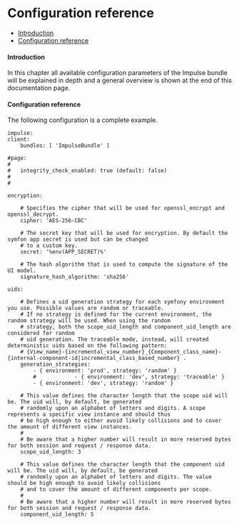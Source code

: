 <h1 class="doc-title">Configuration reference</h1>

- [Introduction](#introduction)
- [Configuration reference](#config_reference)

<a name="introduction"></a>
<h4>Introduction</h4>
In this chapter all available configuration parameters of the Impulse bundle will be explained in depth and a general overview is shown at the end of this documentation page.

<a name="config_reference"></a>
<h4>Configuration reference</h4>

The following configuration is a complete example.

<pre class="code-white imp-code line-numbers language-yaml">
<code class="language-yaml">impulse:
client:
    bundles: [ 'ImpulseBundle' ]

#page:
#
#   integrity_check_enabled: true (default: false)
#
#

encryption:

    # Specifies the cipher that will be used for openssl_encrypt and openssl_decrypt.
    cipher: 'AES-256-CBC'

    # The secret key that will be used for encryption. By default the symfon app secret is used but can be changed
    # to a custom key.
    secret: '%env(APP_SECRET)%'

    # The hash algorithm that is used to compute the signature of the UI model.
    signature_hash_algorithm: 'sha256'

uids:

    # Defines a uid generation strategy for each symfony environment you use. Possible values are random or traceable.
    # If no strategy is defined for the current environment, the random strategy will be used. When using the random
    # strategy, both the scope_uid_length and component_uid_length are considered for random
    # uid generation. The traceable mode, instead, will created deterministic uids based on the following pattern:
    # {View_name}-{incremental_view_number}_{Component_class_name}-{internal-component-id|incremental_class_based_number} .
    generation_strategies:
        - { environment: 'prod', strategy: 'random' }
        #            - { environment: 'dev', strategy: 'traceable' }
        - { environment: 'dev', strategy: 'random' }

    # This value defines the character length that the scope uid will be. The uid will, by default, be generated
    # randomly upon an alphabet of letters and digits. A scope represents a specific view instance and should thus
    # be high enough to either avoid likely collisions and to cover the amount of different view instances.
    #
    # Be aware that a higher number will result in more reserved bytes for both session and request / response data.
    scope_uid_length: 3

    # This value defines the character length that the component uid will be. The uid will, by default, be generated
    # randomly upon an alphabet of letters and digits. The value should be high enough to avoid likely collisions
    # and to cover the amount of different components per scope.
    #
    # Be aware that a higher number will result in more reserved bytes for both session and request / response data.
    component_uid_length: 5</code>
</pre>
